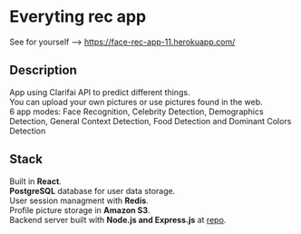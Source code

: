 # Everyting rec app
See for yourself --> https://face-rec-app-11.herokuapp.com/

## Description
App using Clarifai API to predict different things.\
You can upload your own pictures or use pictures found in the web.\
6 app modes: Face Recognition, Celebrity Detection, Demographics Detection, General Context Detection, Food Detection and Dominant Colors Detection 

## Stack
Built in **React**.\
**PostgreSQL** database for user data storage.\
User session managment with **Redis**.\
Profile picture storage in **Amazon S3**.\
Backend server built with **Node.js and Express.js** at [repo](https://github.com/Nemezisp/face-rec-api/).
